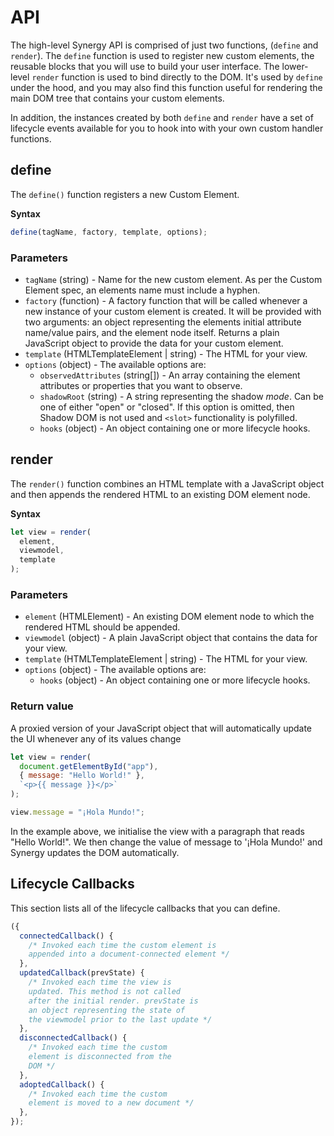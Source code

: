 # API

The high-level Synergy API is comprised of just two functions, \(`define` and `render`\). The `define` function is used to register new custom elements, the reusable blocks that you will use to build your user interface. The lower-level `render` function is used to bind directly to the DOM. It's used by `define` under the hood, and you may also find this function useful for rendering the main DOM tree that contains your custom elements.

In addition, the instances created by both `define` and `render` have a set of lifecycle events available for you to hook into with your own custom handler functions.

## define

The `define()` function registers a new Custom Element.

**Syntax**

```javascript
define(tagName, factory, template, options);
```

### **Parameters**

* `tagName` \(string\) - Name for the new custom element. As per the Custom Element spec, an elements name must include a hyphen.
* `factory` \(function\) - A factory function that will be called whenever a new instance of your custom element is created. It will be provided with two arguments: an object representing the elements initial attribute name/value pairs, and the element node itself. Returns a plain JavaScript object to provide the data for your custom element.
* `template` \(HTMLTemplateElement \| string\) - The HTML for your view.
* `options` \(object\) - The available options are:
  * `observedAttributes` \(string\[\]\) - An array containing the element attributes or properties that you want to observe.
  * `shadowRoot` \(string\) - A string representing the shadow _mode_. Can be one of either "open" or "closed". If this option is omitted, then Shadow DOM is not used and `<slot>` functionality is polyfilled.
  * `hooks` \(object\) - An object containing one or more lifecycle hooks.

## render

The `render()` function combines an HTML template with a JavaScript object and then appends the rendered HTML to an existing DOM element node.

**Syntax**

```javascript
let view = render(
  element,
  viewmodel,
  template
);
```

### **Parameters**

* `element` \(HTMLElement\) - An existing DOM element node to which the rendered HTML should be appended.
* `viewmodel` \(object\) - A plain JavaScript object that contains the data for your view.
* `template` \(HTMLTemplateElement \| string\) - The HTML for your view.
* `options` \(object\) - The available options are:
  * `hooks` \(object\) - An object containing one or more lifecycle hooks.

### Return value

A proxied version of your JavaScript object that will automatically update the UI whenever any of its values change

```javascript
let view = render(
  document.getElementById("app"),
  { message: "Hello World!" },
  `<p>{{ message }}</p>`
);

view.message = "¡Hola Mundo!";
```

In the example above, we initialise the view with a paragraph that reads "Hello World!". We then change the value of message to '¡Hola Mundo!' and Synergy updates the DOM automatically.

## Lifecycle Callbacks

This section lists all of the lifecycle callbacks that you can define.

```javascript
({
  connectedCallback() {
    /* Invoked each time the custom element is 
    appended into a document-connected element */
  },
  updatedCallback(prevState) {
    /* Invoked each time the view is 
    updated. This method is not called 
    after the initial render. prevState is 
    an object representing the state of 
    the viewmodel prior to the last update */
  },
  disconnectedCallback() {
    /* Invoked each time the custom 
    element is disconnected from the 
    DOM */
  },
  adoptedCallback() {
    /* Invoked each time the custom 
    element is moved to a new document */
  },
});
```

